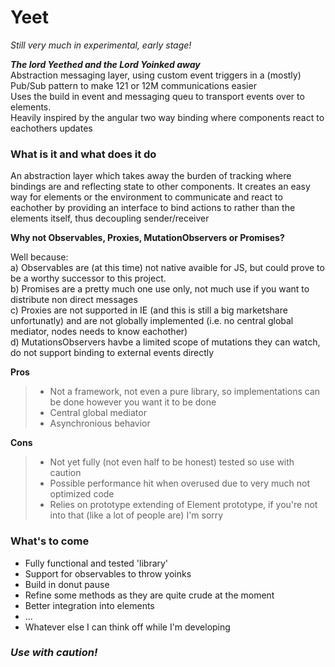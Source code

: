 # Yeet

*Still very much in experimental, early stage!*

__*The lord Yeethed and the Lord Yoinked away*__  
Abstraction messaging layer, using custom event triggers in a (mostly) Pub/Sub pattern to make 121 or 12M communications easier  
Uses the build in event and messaging queu to transport events over to elements.  
Heavily inspired by the angular two way binding where components react to eachothers updates

### What is it and what does it do
An abstraction layer which takes away the burden of tracking where bindings are and reflecting state to other components. It creates an easy way for elements or the environment to communicate and react to eachother by providing an interface to bind actions to rather than the elements itself, thus decoupling sender/receiver

__Why not Observables, Proxies, MutationObservers or Promises?__

Well because:  
a) Observables are (at this time) not native avaible for JS, but could prove to be a worthy successor to this project.  
b) Promises are a pretty much one use only, not much use if you want to distribute non direct messages  
c) Proxies are not supported in IE (and this is still a big marketshare unfortunatly) and are not globally implemented (i.e. no central global mediator, nodes needs to know eachother)  
d) MutationsObservers havbe a limited scope of mutations they can watch, do not support binding to external events directly 

__Pros__  
>- Not a framework, not even a pure library, so implementations can be done however you want it to be done
>- Central global mediator
>- Asynchronious behavior

__Cons__
>- Not yet fully (not even half to be honest) tested so use with caution
>- Possible performance hit when overused due to very much not optimized code
>- Relies on prototype extending of Element prototype, if you're not into that (like a lot of people are) I'm sorry

### What's to come  
- Fully functional and tested 'library'
- Support for observables to throw yoinks
- Build in donut pause
- Refine some methods as they are quite crude at the moment
- Better integration into elements
- ...
- Whatever else I can think off while I'm developing 

### *Use with caution!*
